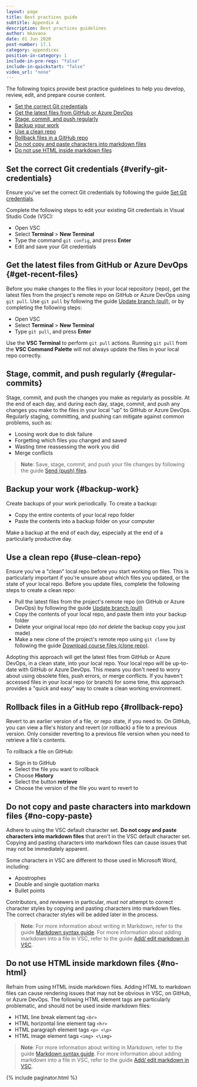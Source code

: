 ```yaml
---
layout: page
title: Best practices guide
subtitle: Appendix A
description: Best practices guidelines
author: mkavana
date: 01 Jun 2020
post-number: 17.1
category: appendices
position-in-category: 1
include-in-pre-reqs: "false"
include-in-quickstart: "false"
video_url: "none"
---
```


The following topics provide best practice guidelines to help you develop, review, edit, and prepare course content.

- [Set the correct Git credentials](#verify-credentials)
- [Get the latest files from GitHub or Azure DevOps](#get-recent-files)
- [Stage, commit, and push regularly](#regular-commits)
- [Backup your work](#backup-work)
- [Use a clean repo](#use-clean-repo)
- [Rollback files in a GitHub repo](#rollback-repo)
- [Do not copy and paste characters into markdown files](#no-copy-paste)
- [Do not use HTML inside markdown files](#no-html)

## Set the correct Git credentials {#verify-git-credentials}

Ensure you've set the correct Git credentials by following the guide [Set Git credentials]({{site.baseurl}}/install/set-git-credentials.html).

Complete the following steps to edit your existing Git credentials in Visual Studio Code (VSC):

- Open VSC
- Select **Terminal** > **New Terminal**
- Type the command `git config`, and press **Enter**
- Edit and save your Git credentials

## Get the latest files from GitHub or Azure DevOps {#get-recent-files}

Before you make changes to the files in your local repository (repo), get the latest files from the project's remote repo on GitHub or Azure DevOps using `git pull`. Use `git pull` by following the guide [Update branch (pull)]({{site.baseurl}}/branches/pull-updates.html), or by completing the following steps:

- Open VSC
- Select **Terminal** > **New Terminal**
- Type `git pull`, and press **Enter**

Use the **VSC Terminal** to perform `git pull` actions. Running `git pull` from the **VSC Command Palette** will not always update the files in your local repo correctly.

## Stage, commit, and push regularly {#regular-commits}

Stage, commit, and push the changes you make as regularly as possible. At the end of each day, and during each day, stage, commit, and push any changes you make to the files in your local "up" to GitHub or Azure DevOps. Regularly staging, committing, and pushing can mitigate against common problems, such as:

- Loosing work due to disk failure
- Forgetting which files you changed and saved
- Wasting time reassessing the work you did
- Merge conflicts

> **Note**: Save, stage, commit, and push your file changes by following the guide [Send (push) files]({{site.baseurl}}/branches/push-files.html).
>

## Backup your work {#backup-work}

Create backups of your work periodically. To create a backup:

- Copy the entire contents of your local repo folder
- Paste the contents into a backup folder on your computer

Make a backup at the end of each day, especially at the end of a particularly productive day.

## Use a clean repo {#use-clean-repo}

Ensure you've a "clean" local repo before you start working on files. This is particularly important if you're unsure about which files you updated, or the state of your local repo. Before you update files, complete the following steps to create a clean repo:

- Pull the latest files from the project's remote repo (on GitHub or Azure DevOps) by following the guide [Update branch (pull)]({{site.baseurl}}/branches/pull-updates.html)
- Copy the contents of your local repo, and paste them into your backup folder
- Delete your original local repo (*do not delete* the backup copy you just made)
- Make a new clone of the project's remote repo using `git clone` by following the guide [Download course files (clone repo)]({{site.baseurl}}/download-files/clone-repo.html).

Adopting this approach will get the latest files from GitHub or Azure DevOps, in a clean state, into your local repo. Your local repo will be up-to-date with GitHub or Azure DevOps. This means you don't need to worry about using obsolete files, push errors, or merge conflicts. If you haven't accessed files in your local repo (or branch) for some time, this approach provides a "quick and easy" way to create a clean working environment.

## Rollback files in a GitHub repo {#rollback-repo}

Revert to an earlier version of a file, or repo state, if you need to. On GitHub, you can view a file's history and revert (or rollback) a file to a previous version. Only consider reverting to a previous file version when you need to retrieve a file's contents.

To rollback a file on GitHub:

- Sign in to GitHub
- Select the file you want to rollback
- Choose **History**
- Select the button **retrieve**
- Choose the version of the file you want to revert to

## Do not copy and paste characters into markdown files {#no-copy-paste}

Adhere to using the VSC default character set. **Do not copy and paste characters into markdown files** that aren't in the VSC default character set. Copying and pasting characters into markdown files can cause issues that may not be immediately apparent.

Some characters in VSC are different to those used in Microsoft Word, including:

- Apostrophes
- Double and single quotation marks
- Bullet points

Contributors, and reviewers in particular, *must not* attempt to correct character styles by copying and pasting characters into markdown files. The correct character styles will be added later in the process.

> **Note**: For more information about writing in Markdown, refer to the guide [Markdown syntax guide]({{site.baseurl}}/add-content/syntax.html). For more information about adding markdown into a file in VSC, refer to the guide [Add/ edit markdown in VSC]({{site.baseurl}}/add-content/edit-in-vsc.html).
>

## Do not use HTML inside markdown files {#no-html}

Refrain from using HTML inside markdown files. Adding HTML to markdown files can cause rendering issues that may not be obvious in VSC, on GitHub, or Azure DevOps. The following HTML element tags are particularly problematic, and should not be used inside markdown files:

- HTML line break element tag `<br>`
- HTML horizontal line element tag `<hr>`
- HTML paragraph element tags `<p> <\p>`
- HTML image element tags `<img> <\img>`

> **Note**: For more information about writing in Markdown, refer to the guide [Markdown syntax guide]({{site.baseurl}}/add-content/syntax.html). For more information about adding markdown into a file in VSC, refer to the guide [Add/ edit markdown in VSC]({{site.baseurl}}/add-content/edit-in-vsc.html).
>

{% include paginator.html %}
